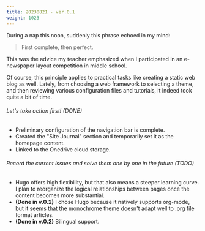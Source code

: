 ```yaml
---
title: 20230821 - ver.0.1
weight: 1023
---
```

During a nap this noon, suddenly this phrase echoed in my mind:

> First complete, then perfect.

This was the advice my teacher emphasized when I participated in an e-newspaper layout competition in middle school.

Of course, this principle applies to practical tasks like creating a static web blog as well.
Lately, from choosing a web framework to selecting a theme, and then reviewing various configuration files and tutorials, it indeed took quite a bit of time.

###### Let's take action first! (DONE)
- Preliminary configuration of the navigation bar is complete.
- Created the "Site Journal" section and temporarily set it as the homepage content.
- Linked to the Onedrive cloud storage.
###### Record the current issues and solve them one by one in the future (TODO)
- Hugo offers high flexibility, but that also means a steeper learning curve. I plan to reorganize the logical relationships between pages once the content becomes more substantial.
- **(Done in v.0.2)** I chose Hugo because it natively supports org-mode, but it seems that the monochrome theme doesn't adapt well to .org file format articles.
- **(Done in v.0.2)** Bilingual support.
